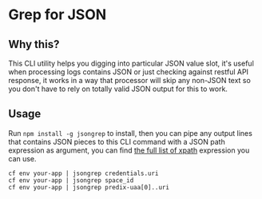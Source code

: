 # Grep for JSON 

## Why this?
This CLI utility helps you digging into particular JSON value slot, it's useful when processing logs contains JSON or just checking against restful API response, it works in a way that processor will skip any non-JSON text so you don't have to rely on totally valid JSON output for this to work.      

## Usage

Run `npm install -g jsongrep` to install, then you can pipe any output lines that contains JSON pieces to this CLI command with a JSON path expression as argument, you can find [the full list of xpath](http://goessner.net/articles/JsonPath/) expression you can use. 

```!bash
cf env your-app | jsongrep credentials.uri
cf env your-app | jsongrep space_id
cf env your-app | jsongrep predix-uaa[0]..uri
```